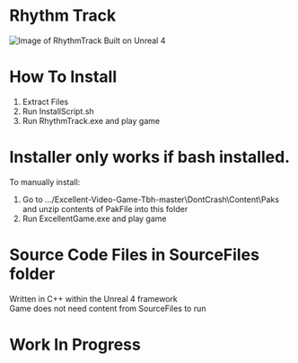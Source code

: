 # Rhythm Track

![Image of RhythmTrack](https://cdn.discordapp.com/attachments/454248926963564556/454251166814044181/RhythmTrack.png)
Built on Unreal 4

# How To Install
1. Extract Files 
2. Run InstallScript.sh
3. Run RhythmTrack.exe and play game

# Installer only works if bash installed. 
To manually install:
1. Go to .../Excellent-Video-Game-Tbh-master\DontCrash\Content\Paks and unzip contents of PakFile into this folder
2. Run ExcellentGame.exe and play game

# Source Code Files in SourceFiles folder
Written in C++ within the Unreal 4 framework
<br>
Game does not need content from SourceFiles to run
# Work In Progress
